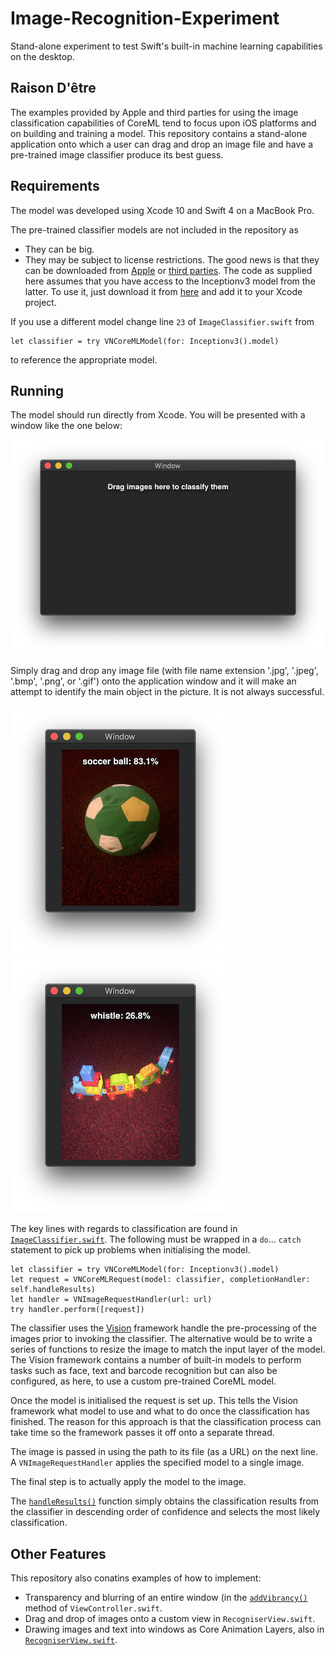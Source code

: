 # Image-Recognition-Experiment
Stand-alone experiment to test Swift's built-in machine learning capabilities on the desktop.

## Raison D'être
The examples provided by Apple and third parties for using the image classification capabilities of CoreML tend to focus upon iOS platforms and on building and training a model.  This repository contains a stand-alone application onto which a user can drag and drop an image file and have a pre-trained image classifier produce its best guess.

## Requirements
The model was developed using Xcode 10 and Swift 4 on a MacBook Pro.

The pre-trained classifier models are not included in the repository as
* They can be big.
* They may be subject to license restrictions.
The good news is that they can be downloaded from [Apple](https://developer.apple.com/machine-learning/models/) or [third parties](https://github.com/likedan/Awesome-CoreML-Models).  The code as supplied here assumes that you have access to the Inceptionv3 model from the latter.  To use it, just download it from [here](https://github.com/yulingtianxia/Core-ML-Sample/blob/master/CoreMLSample/Inceptionv3.mlmodel) and add it to your Xcode project.

If you use a different model change line `23` of `ImageClassifier.swift` from
```
let classifier = try VNCoreMLModel(for: Inceptionv3().model)
```
to reference the appropriate model.

## Running
The model should run directly from Xcode.  You will be presented with a window like the one below:

![empty window](./docs/Empty.png)

Simply drag and drop any image file (with file name extension '.jpg', '.jpeg', '.bmp', '.png', or '.gif') onto the application window and it will make an attempt to identify the main object in the picture.  It is not always successful.

![empty window](./docs/Ball.png)
![empty window](./docs/Train.png)

The key lines with regards to classification are found in [`ImageClassifier.swift`](ImageRecognitionExperiment/ImageClassifier.swift#L17-L35).  The following must be wrapped in a `do`... `catch` statement to pick up problems when initialising the model.

```
let classifier = try VNCoreMLModel(for: Inceptionv3().model)
let request = VNCoreMLRequest(model: classifier, completionHandler: self.handleResults)
let handler = VNImageRequestHandler(url: url)
try handler.perform([request])
```

The classifier uses the [Vision](https://developer.apple.com/documentation/vision) framework handle the pre-processing of the images prior to invoking the classifier.  The alternative would be to write a series of functions to resize the image to match the input layer of the model.  The Vision framework contains a number of built-in models to perform tasks such as face, text and barcode recognition but can also be configured, as here, to use a custom pre-trained CoreML model.

Once the model is initialised the request is set up.  This tells the Vision framework what model to use and what to do once the classification has finished.  The reason for this approach is that the classification process can take time so the framework passes it off onto a separate thread.

The image is passed in using the path to its file (as a URL) on the next line.  A `VNImageRequestHandler` applies the specified model to a single image.

The final step is to actually apply the model to the image.

The [`handleResults()`](ImageRecognitionExperiment/ImageClassifier.swift#L37-45) function simply obtains the classification results from the classifier in descending order of confidence and selects the most likely classification.

## Other Features

This repository also conatins examples of how to implement:

* Transparency and blurring of an entire window (in the [`addVibrancy()`](ImageRecognitionExperiment/ViewController.swift#L29-L46) method of `ViewController.swift`.
* Drag and drop of images onto a custom view in `RecogniserView.swift`.
* Drawing images and text into windows as Core Animation Layers, also in [`RecogniserView.swift`](ImageRecognitionExperiment/RecogniserView.swift#L28-L56).
